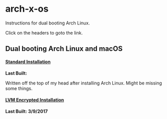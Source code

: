 # arch-x-os
Instructions for dual booting Arch Linux.

Click on the headers to goto the link.
## Dual booting Arch Linux and macOS
#### [Standard Installation](https://github.com/Kutoru/arch-x-os/blob/master/macOS/standard.md)
**Last Built:**

Written off the top of my head after installing Arch Linux. Might be missing some things.

#### [LVM Encrypted Installation](https://github.com/Kutoru/arch-x-os/blob/master/macOS/encrypted.lvm.md)
**Last Built: 3/9/2017**
